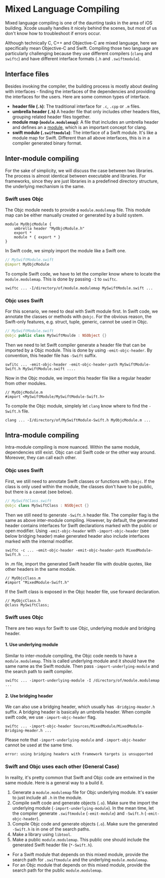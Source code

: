 # Mixed Language Compiling
Mixed language compiling is one of the daunting tasks in the area of iOS building. Xcode usually handles it nicely behind the scenes, but most of us don't know how to troubleshoot if errors occur.

Although technically C, C++ and Objective-C are mixed language, here we specifically mean Objective-C and Swift. Compiling those two language are particularly challenging because they use different compilers (`clang` and `swiftc`) and have different interface formats (`.h` and `.swiftmodule`).

## Interface files
Besides invoking the compiler, the building process is mostly about dealing with interfaces - finding the interfaces of the dependencies and providing the interfaces for the users. Here are some common types of interface.

* **header file (`.h`)**: The traditional interface for `.c`, `.cpp` or `.m` files.
* **umbrella header (`.h`)** A header file that only includes other headers files, grouping related header files together.
* **module map (`module.modulemap`)**: A file that includes an umbrella header and defines an a [module](https://clang.llvm.org/docs/Modules.html), which is an important concept for clang.
* **swift module (`.swiftmodule`)**: The interface of a Swift module. It's like a module map for Swift. Different than all above interfaces, this is in a compiler generated binary format.

## Inter-module compiling
For the sake of simplicity, we will discuss the case between two libraries. The process is almost identical between executable and libraries. For frameworks, since they are just libraries in a predefined directory structure, the underlying mechanism is the same.

### Swift uses Objc
The Objc module needs to provide a `module.modulemap` file. This module map can be either manually created or generated by a build system.
```
module MyObjcModule {
    umbrella header "MyObjcModule.h"
    export *
    module * { export * }
}
```
In Swift code, we simply import the module like a Swift one.
``` swift
// MySwiftModule.swift
@import MyObjcModule
```

To compile Swift code, we have to let the compiler know where to locate the `module.modulemap`. This is done by passing `-I` to `swiftc`.
```
swiftc ... -I/directory/of/module.modulemap MySwiftModule.swift ...
```

### Objc uses Swift
For this scenario, we need to deal with Swift module first. In Swift code, we annotate the classes or methods with `@objc`. For the obvious reason, the Swift-only features, e.g. struct, tuple, generic, cannot be used in Objc.
``` swift
// MySwiftModule.swift
@objc public class MySwiftMoulde : NSObject {}
```
Then we need to let Swift compiler generate a header file that can be imported by a Objc module. This is done by using `-emit-objc-header`. By convention, this header file has `-Swift` suffix.
```
swfitc ... -emit-objc-header -emit-objc-header-path MySwiftModule-Swift.h MySwiftModule.swift ....
```
Now in the Objc module, we import this header file like a regular header from other modules.
``` objc
// MyObjcModule.m
#import <MySwiftModule/MySwiftModule-Swift.h>
```
To compile the Objc module, simplely let `clang` know where to find the `-Swift.h` file.
```
clang ... -I/directory/of/MySwiftModule-Swift.h MyObjcModule.m ...
```

## Intra-module compiling
Intra-module compiling is more nuanced. Within the same module, dependencies still exist. Objc can call Swift code or the other way around. Moreover, they can call each other.

### Objc uses Swift
First, we still need to annotate Swift classes or functions with `@objc`. If the class is only used within the module, the classes don't have to be public, but there is a caveat (see below).
``` swift
// MySwiftClass.swift
@objc class MySwiftClass : NSObject {}
```
Then we still need to generate `-Swift.h` header file. The compiler flag is the same as above inter-module compiling. However, by default, the generated header contains interfaces for Swift declarations marked with the public or open modifier. Using `-emit-objc-header`  with `-import-objc-header` (see below bridging header) make generated header also include interfaces marked with the internal modifier.
```
swiftc -c ... -emit-objc-header -emit-objc-header-path MixedModule-Swift.h ...
```

In .m file, import the generated Swift header file with double quotes, like other headers in the same module.
``` objc
// MyObjcClass.m
#import "MixedModule-Swift.h"
```

If the Swift class is exposed in the Objc header file, use forward declaration.
``` objc
// MyObjcClass.h
@class MySwiftClass;
```

### Swift uses Objc
There are two ways for Swift to use Objc, underlying module and bridging header.

#### 1. Use underlying module
Similar to inter-module compiling, the Objc code needs to have a `module.modulemap`. This is called underlying module and it should have the same name as the Swift module. Then pass `-import-underlying-module` and the search path to swift compiler.
```
swiftc ... -import-underlying-module -I /directory/of/module.modulemap ...
```

#### 2. Use bridging header
We can also use a bridging header, which usually has `-Bridging-Header.h` suffix. A bridging header is basically an umbrella header. When compile swift code, we use `-import-objc-header` flag.
```
swiftc ... -import-objc-header Sources/MixedModule/MixedModule-Bridging-Header.h ...
```

Please note that `-import-underlying-module` and `-import-objc-header` cannot be used at the same time.
```
error: using bridging headers with framework targets is unsupported
```

### Swift and Objc uses each other (General Case)
In reality, it's pretty common that Swift and Objc code are entwined in the same module. Here is a general way to a build it.

1. Generate a `module.modulemap` file for Objc underlying module. It's easier to just include all `.h` in the module.
2. Compile swift code and generate objects (`.o`). Make sure the import the underlying module (`-import-underlying-module`). In the mean time, let the compiler generate `.swiftmodule` (`-emit-module`) and `-Swift.h` (`-emit-objc-header`).
3. Compile Objc code and generate objects (`.o`). Make sure the generated `-Swift.h` is in one of the search paths.
4. Make a library using `libtool`.
4. Make a public `module.modulemap`. This public one should include the generated Swift header file (`*-Swift.h`).

* For a Swift module that depends on this mixed module, provide the search path for `.swiftmodule` and the underlying `module.modulemap`.
* For an Objc module that depends on this mixed module, provide the search path for the public `module.modulemap`.
